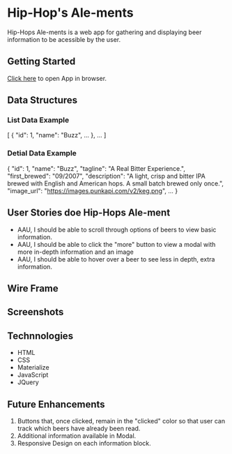# Hip-Hop's Ale-ments

Hip-Hops Ale-ments is a web app for gathering and displaying beer information to be acessible by the user.

## Getting Started

[Click here](https://sweetvanloan.github.io/hip-hop-alement/) to open App in browser.

## Data Structures

### List Data Example
[
    {
    "id": 1,
    "name": "Buzz",
    ...
},
...
]

### Detial Data Example

{
    "id": 1,
    "name": "Buzz",
    "tagline": "A Real Bitter Experience.",
    "first_brewed": "09/2007",
    "description": "A light, crisp and bitter IPA brewed with English and American hops. A small batch brewed only once.",
    "image_url": "https://images.punkapi.com/v2/keg.png",
    ...
}

## User Stories doe Hip-Hops Ale-ment
- AAU, I should be able to scroll through options of beers to view basic information.
- AAU, I should be able to click the "more" button to view a modal with more in-depth information and an image
- AAU, I should be able to hover over a beer to see less in depth, extra information.

## Wire Frame

## Screenshots

## Technnologies
- HTML
- CSS
- Materialize
- JavaScript
- JQuery

## Future Enhancements
1. Buttons that, once clicked, remain in the "clicked" color so that user can track which beers have already been read.
2. Additional information available in Modal.
3. Responsive Design on each information block.